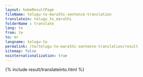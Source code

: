 ```yaml
---
layout: homeResultPage
fileName: telugu-to-marathi-sentence-translation
translatein: telugu_to_marathi
folderName : translate
lang: te
from: te
to: mr
langname: telugu-to
permalink: /te/telugu-to-marathi-sentence-translation/result
sitemap: false
nointernationalization: true
---
```

{% include result/translateinto.html %}

<script src="/js/result/translation.js" data-foldername="{{page.folderName}}" data-lang="{{page.lang}}"></script>
